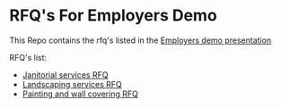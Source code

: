 # RFQ's For Employers Demo

This Repo contains the rfq's listed in the [Employers demo presentation](https://docs.google.com/presentation/d/1ZnTRLvABIU_Y1c32qH7F_YcNUEg39mp6qtIvmJLATpY/edit#slide=id.g28603517b01_0_170)

RFQ's list:
- [Janitorial services RFQ](https://github.com/jdsoteldo/rfqs/blob/main/janitorial_services_rfq.json)
- [Landscaping services RFQ](https://github.com/jdsoteldo/rfqs/blob/main/landscaping_services_rfq.json)
- [Painting and wall covering RFQ](https://github.com/jdsoteldo/rfqs/blob/main/painting_rfq.json)
